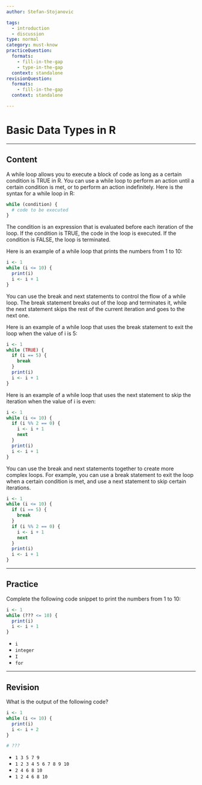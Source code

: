 ```yaml
---
author: Stefan-Stojanovic

tags:
  - introduction
  - discussion
type: normal
category: must-know
practiceQuestion:
  formats:
    - fill-in-the-gap
    - type-in-the-gap
  context: standalone
revisionQuestion:
  formats:
    - fill-in-the-gap
  context: standalone

---
```


# Basic Data Types in R

---

## Content

A while loop allows you to execute a block of code as long as a certain condition is TRUE in R. You can use a while loop to perform an action until a certain condition is met, or to perform an action indefinitely.
Here is the syntax for a while loop in R:
```r
while (condition) {
  # code to be executed
}
```
The condition is an expression that is evaluated before each iteration of the loop. If the condition is TRUE, the code in the loop is executed. If the condition is FALSE, the loop is terminated.

Here is an example of a while loop that prints the numbers from 1 to 10:
```r
i <- 1
while (i <= 10) {
  print(i)
  i <- i + 1
}
```

You can use the break and next statements to control the flow of a while loop. The break statement breaks out of the loop and terminates it, while the next statement skips the rest of the current iteration and goes to the next one.

Here is an example of a while loop that uses the break statement to exit the loop when the value of i is 5:
```r
i <- 1
while (TRUE) {
  if (i == 5) {
    break
  }
  print(i)
  i <- i + 1
}
```
Here is an example of a while loop that uses the next statement to skip the iteration when the value of i is even:
```r
i <- 1
while (i <= 10) {
  if (i %% 2 == 0) {
    i <- i + 1
    next
  }
  print(i)
  i <- i + 1
}
```

You can use the break and next statements together to create more complex loops. For example, you can use a break statement to exit the loop when a certain condition is met, and use a next statement to skip certain iterations.
```r
i <- 1
while (i <= 10) {
  if (i == 5) {
    break
  }
  if (i %% 2 == 0) {
    i <- i + 1
    next
  }
  print(i)
  i <- i + 1
}
```

---
## Practice

Complete the following code snippet to print the numbers from 1 to 10:

```r
i <- 1
while (??? <= 10) {
  print(i)
  i <- i + 1
}
```

- `i`
- `integer`
- `I`
- `for`

---
## Revision

What is the output of the following code?

```r
i <- 1
while (i <= 10) {
  print(i)
  i <- i + 2
}

# ???
```

- `1 3 5 7 9`
- `1 2 3 4 5 6 7 8 9 10`
- `2 4 6 8 10`
- `1 2 4 6 8 10`